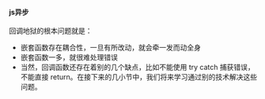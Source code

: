 #### js异步

回调地狱的根本问题就是：

+ 嵌套函数存在耦合性，一旦有所改动，就会牵一发而动全身
+ 嵌套函数一多，就很难处理错误
+ 当然，回调函数还存在着别的几个缺点，比如不能使用 try catch 捕获错误，不能直接 return。在接下来的几小节中，我们将来学习通过别的技术解决这些问题。

